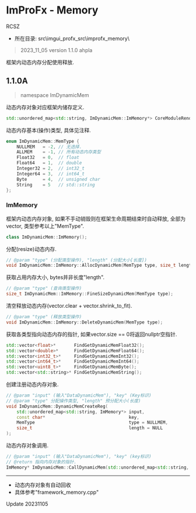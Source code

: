 # ImProFx - Memory
RCSZ

- 所在目录: src\imgui_profx_src\improfx_memory\

> 2023_11_05 version 1.1.0 ahpla

框架内动态内存分配使用释放.

## 1.1.0A
> namespace ImDynamicMem

动态内存对象对应框架内储存定义.
```cpp
std::unordered_map<std::string, ImDynamicMem::ImMemory*> CoreModuleRender::FrameworkRender::DataDynamicMem = {};
```

动态内存基本(操作)类型, 具体见注释.
```cpp
enum ImDynamicMem::MemType {
	NULLMEM   = -2, // 无选择.
	ALLMEM    = -1, // 所有动态内存类型
	Float32   = 0,  // float
	Float64   = 1,  // double
	Integer32 = 2,  // int32_t
	Integer64 = 3,  // int64_t
	Byte      = 4,  // unsigned char
	String    = 5   // std::string
};
```

### ImMemory
框架内动态内存对象, 如果不手动销毁则在框架生命周期结束时自动释放, 全部为vector, 类型参考以上"MemType".
```cpp
class ImDynamicMem::ImMemory();
```

分配(resize)动态内存.
```cpp
// @param "type" (分配类型操作), "length" (分配大小[长度])
void ImDynamicMem::ImMemory::AllocDynamicMem(MemType type, size_t length);
```

获取占用内存大小, bytes并非长度"length".
```cpp
// @param "type" (查询类型操作)
size_t ImDynamicMem::ImMemory::FineSizeDynamicMem(MemType type);
```

清空释放动态内存(vector.clear + vector.shrink_to_fit).
```cpp
// @param "type" (释放类型操作)
void ImDynamicMem::ImMemory::DeleteDynamicMem(MemType type);
```

获取各类型指向动态内存的指针, 如果vector.size == 0将返回nullptr空指针.
```cpp
std::vector<float>*       FindGetDynamicMemFloat32();
std::vector<double>*      FindGetDynamicMemFloat64();
std::vector<int32_t>*     FindGetDynamicMemInt32();
std::vector<int64_t>*     FindGetDynamicMemInt64();
std::vector<uint8_t>*     FindGetDynamicMemByte();
std::vector<std::string>* FindGetDynamicMemString();
```

创建注册动态内存对象.
```cpp
// @param "input" (输入"DataDynamicMem"), "key" (Key标识)
// @param "type" 分配操作类型, "length" 预分配大小(长度)
void ImDynamicMem::DynamicMemCreateReg(
	std::unordered_map<std::string, ImMemory*> input,
	const char*                                key,
	MemType                                    type = NULLMEM,
	size_t                                     length = NULL
);
```

动态内存对象调用.
```cpp
// @param "input" (输入"DataDynamicMem"), "key" (key标识)
// @return 指向内存对象的指针.
ImMemory* ImDynamicMem::CallDynamicMem(std::unordered_map<std::string, ImMemory*> input, const char* key)
```

---

- 动态内存对象有自动回收
- 具体参考"framework_memory.cpp"

Update 20231105